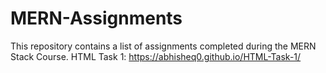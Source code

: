 # MERN-Assignments
This repository contains a list of assignments completed during the MERN Stack Course.
HTML Task 1: 
https://abhisheq0.github.io/HTML-Task-1/

